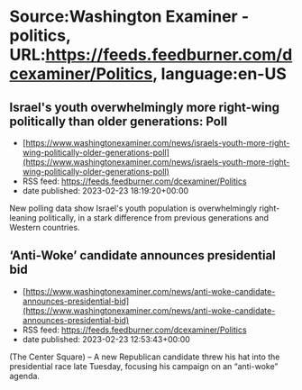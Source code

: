 # Source:Washington Examiner - politics, URL:https://feeds.feedburner.com/dcexaminer/Politics, language:en-US

## Israel's youth overwhelmingly more right-wing politically than older generations: Poll
 - [https://www.washingtonexaminer.com/news/israels-youth-more-right-wing-politically-older-generations-poll](https://www.washingtonexaminer.com/news/israels-youth-more-right-wing-politically-older-generations-poll)
 - RSS feed: https://feeds.feedburner.com/dcexaminer/Politics
 - date published: 2023-02-23 18:19:20+00:00

New polling data show Israel's youth population is overwhelmingly right-leaning politically, in a stark difference from previous generations and Western countries.

## ‘Anti-Woke’ candidate announces presidential bid
 - [https://www.washingtonexaminer.com/news/anti-woke-candidate-announces-presidential-bid](https://www.washingtonexaminer.com/news/anti-woke-candidate-announces-presidential-bid)
 - RSS feed: https://feeds.feedburner.com/dcexaminer/Politics
 - date published: 2023-02-23 12:53:43+00:00

(The Center Square) – A new Republican candidate threw his hat into the presidential race late Tuesday, focusing his campaign on an “anti-woke” agenda.

